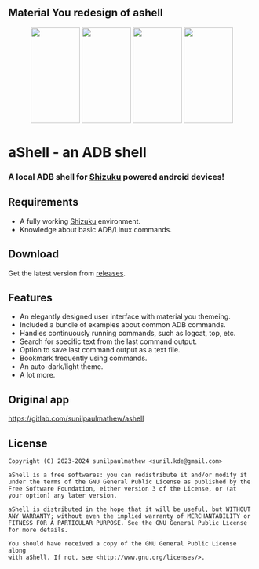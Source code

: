 ## Material You redesign of ashell

<p style="text-align: center"><img src="https://github.com/DP-Hridayan/ashell/assets/157479796/10550671-1898-42d7-aaee-05a39504a636" alt="" width="100" height="195" /> <img src="https://github.com/DP-Hridayan/ashell/assets/157479796/17c8da56-f786-47af-b118-72923a7ec8d4" alt="" width="100" height="195" /> <img src="https://github.com/DP-Hridayan/ashell/assets/157479796/e14ec709-09e7-44bf-8956-b13410e85e6e" alt="" width="100" height="195" /> <img src="https://github.com/DP-Hridayan/ashell/assets/157479796/17c8da56-f786-47af-b118-72923a7ec8d4" alt="" width="100" height="195" /> </p>



# aShell - an ADB shell

### A local ADB shell for [Shizuku](https://shizuku.rikka.app/) powered android devices!

## Requirements
* A fully working [Shizuku](https://shizuku.rikka.app/) environment.
* Knowledge about basic ADB/Linux commands.

## Download
Get the latest version from [releases](https://github.com/DP-Hridayan/ashell/releases).

## Features
* An elegantly designed user interface with material you themeing.
* Included a bundle of examples about common ADB commands.
* Handles continuously running commands, such as logcat, top, etc.
* Search for specific text from the last command output.
* Option to save last command output as a text file.
* Bookmark frequently using commands.
* An auto-dark/light theme.
* A lot more.

## Original app
https://gitlab.com/sunilpaulmathew/ashell

## License

    Copyright (C) 2023-2024 sunilpaulmathew <sunil.kde@gmail.com>

    aShell is a free softwares: you can redistribute it and/or modify it
    under the terms of the GNU General Public License as published by the
    Free Software Foundation, either version 3 of the License, or (at
    your option) any later version.

    aShell is distributed in the hope that it will be useful, but WITHOUT
    ANY WARRANTY; without even the implied warranty of MERCHANTABILITY or
    FITNESS FOR A PARTICULAR PURPOSE. See the GNU General Public License
    for more details.

    You should have received a copy of the GNU General Public License along
    with aShell. If not, see <http://www.gnu.org/licenses/>.

